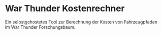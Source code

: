 # War Thunder Kostenrechner

Ein selbstgehostetes Tool zur Berechnung der Kosten von Fahrzeugpfaden im War Thunder Forschungsbaum.
